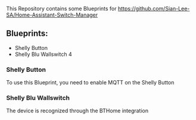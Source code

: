 This Repository contains some Blueprints for https://github.com/Sian-Lee-SA/Home-Assistant-Switch-Manager

## Blueprints:
- Shelly Button
- Shelly Blu Wallswitch 4



### Shelly Button
To use this Blueprint, you need to enable MQTT on the Shelly Button

### Shelly Blu Wallswitch
The device is recognized through the BTHome integration